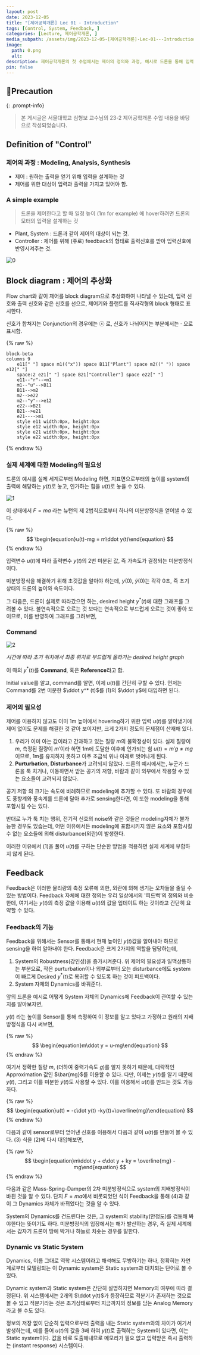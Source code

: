 ```yaml
---
layout: post
date: 2023-12-05
title: "[제어공학개론] Lec 01 - Introduction"
tags: [Control, System, Feedback, ]
categories: [Lecture, 제어공학개론, ]
media_subpath: /assets/img/2023-12-05-[제어공학개론]-Lec-01---Introduction.md
image:
  path: 0.png
  alt:  
description: 제어공학개론의 첫 수업에서는 제어의 정의와 과정, 예시로 드론을 통해 입력 설계의 필요성을 설명했습니다. 제어 시스템은 입력과 출력의 관계를 모델링하고, 피드백을 통해 외란을 줄이며 시스템의 강인성과 동적 특성을 개선합니다. 다음 포스트에서는 다양한 모델링 방법에 대해 다룰 예정입니다.
pin: false
---
```



## 📢Precaution


{: .prompt-info}


> 본 게시글은 서울대학교 심형보 교수님의 23-2 제어공학개론 수업 내용을 바탕으로 작성되었습니다.


## Definition of "Control"


### 제어의 과정 : Modeling, Analysis, Synthesis

- 제어
: 원하는 출력을 얻기 위해 입력을 설계하는 것
- 제어를 위한 대상이 입력과 출력을 가지고 있어야 함.

### A simple example


> 드론을 제어한다고 할 때 일정 높이 (1m for example)  에 hover하려면 드론의 모터의 입력을 설계하는 것

- Plant, System
: 드론과 같이 제어의 대상이 되는 것.
- Controller
: 제어를 위해 (주로) feedback의 형태로 출력신호를 받아 입력신호에 반영시켜주는 것.

![0](/0.png)


## Block diagram : 제어의 추상화


Flow chart와 같이 제어를 block diagram으로 추상화하여 나타낼 수 있는데, 입력 신호와 출력 신호와 같은 신호를 선으로, 제어기와 플랜트를 직사각형의 block 형태로 표시한다.


신호가 합쳐지는 Conjunction의 경우에는 ⓧ 로, 신호가 나뉘어지는 부분에서는 $\cdot$ 으로 표시함.



{% raw %}
```mermaid
block-beta
columns 9
    e11[" "] space m1(("x")) space B11["Plant"] space m2((" ")) space e12[" "]
    space:2 e21[" "] space B21["Controller"] space e22[" "]
    e11--"r"-->m1
    m1--"u"-->B11
    B11-->m2
    m2-->e22
    m2--"y"-->e12
    e22-->B21
    B21-->e21
    e21---->m1
    style e11 width:0px, height:0px
    style e12 width:0px, height:0px
    style e21 width:0px, height:0px
    style e22 width:0px, height:0px
```
{% endraw %}



### 실제 세계에 대한 Modeling의 필요성


드론의 예시를 실제 세계로부터 Modeling 하면, 지표면으로부터의 높이를 system의 출력에 해당하는 $y(t)$로 놓고, 인가하는 힘을 $u(t)$로 놓을 수 있다.


![1](/1.png)


이 상태에서 $F=ma$ 라는 뉴턴의 제 2법칙으로부터 하나의 미분방정식을 얻어낼 수 있다.


{% raw %}
$$
\begin{equation}u(t)-mg = m\ddot y(t)\end{equation}
$$
{% endraw %}


입력변수 $u(t)$에 따라 출력변수 $y(t)$의 2번 미분된 값, 즉 가속도가 결정되는 미분방정식이다. 


미분방정식을 해결하기 위해 초깃값을 알아야 하는데, $y(0), \ \dot y(0)$는 각각 0초, 즉 초기 상태의 드론의 높이와 속도이다. 


그 다음은, 드론이 실제로 따라갔으면 하는, desired height $y^*(t)$에 대한 그래프를 그려볼 수 있다. 불연속적으로 오르는 것 보다는 연속적으로 부드럽게 오르는 것이 좋아 보이므로, 이를 반영하여 그래프를 그려보면,


### Command


![2](/2.png)


_시간에 따라 초기 위치에서 최종 위치로 부드럽게 올라가는 desired height graph_


이 때의 $y^*(t)$를 **Command**, 혹은 **Reference**라고 함.


Initial value를 알고, command를 알면, 이제 $u(t)$를 간단히 구할 수 있다. 먼저는 Command를 2번 미분한 $\ddot y^* (t)$를 (1)의 $\ddot y$에 대입하면 된다.


### 제어의 필요성


제어를 이용하지 않고도 이미 1m 높이에서 hovering하기 위한 입력 $u(t)$를 알아냈기에 제어 없이도 문제를 해결한 것 같아 보이지만,  크게 2가지 정도의 문제점이 산재해 있다.

1. 우리가 이미 아는 값이라고 간과하고 있는 질량 $m$의 불확정성이 있다. 실제 질량이 $m$, 측정된 질량이 $m'$이라 하면 1m에 도달한 이후에 인가되는 힘 $u(t) = m'g\neq mg$ 이므로, 1m를 유지하지 못하고 아주 조금씩 위나 아래로 벗어나게 된다.
2. **Purturbation**, **Disturbance**가 고려되지 않았다. 드론의 예시에서는, 누군가 드론을 툭 치거나, 이동하면서 받는 공기의 저항, 바람과 같이 외부에서 작용할 수 있는 요소들이 고려되지 않았다.

공기 저항 의 크기는 속도에 비례하므로 modeling에 추가할 수 있다. 또 바람의 경우에도 풍향계와 풍속계를 드론에 달아 추가로 sensing한다면, 이 또한 modeling을 통해 포함시킬 수는 있다. 


반대로 누가 툭 치는 행위, 전기적 신호의 noise와 같은 것들은 modeling자체가 불가능한 경우도 있습는데, 어떤 이유에서든 modeling에 포함시키지 않은 요소와 포함시킬 수 없는 요소들에 의해 disturbance(외란)이 발생한다.


이러한 이유에서 (1)을 풀어 $u(t)$를 구하는 단순한 방법을 적용하면 실제 세계에 부합하지 않게 된다.


## Feedback


Feedback은 이러한 물리량의 측정 오류에 의한, 외란에 의해 생기는 오차들을 줄일 수 있는 방법이다. Feedback 자체에 대한 정의는 우리 일상에서의 '피드백'의 정의와 비슷한데, 여기서는 $y(t)$의 측정 값을 이용해 $u(t)$의 값을 업데이트 하는 것이라고 간단히 요약할 수 있다.


### Feedback의 기능


Feedback을 위해서는 Sensor를 통해서 현재 높이인 $y(t)$값을 알아내야 하므로 sensing을 하여 알아내야 한다. Feedback은 크게 2가지의 역할을 담당하는데,

1. System의 Robustness(강인성)을 증가시켜준다. 위 제어의 필요성과 일맥상통하는 부분으로, 작은 purturbation이나 외부로부터 오는 disturbance에도 system이 빠르게 Desired $y^* (t)$로 복귀할 수 있도록 하는 것이 피드백이다.
2. System 자체의 Dynamics를 바꿔준다.

앞의 드론을 예시로 어떻게 System 자체의 Dynamics에 Feedback이 관여할 수 있는지를 알아보자면,


$y(t)$ 라는 높이를 Sensor를 통해 측정하여 이 정보를 알고 있다고 가정하고 원래의 지배방정식을 다시 써보면,


{% raw %}
$$
\begin{equation}m\ddot y = u-mg\end{equation}
$$
{% endraw %}


여기서 정확한 질량 $m$, (더하여 중력가속도 $g$)를 알지 못하기 때문에, 대략적인 Approximation 값인 $\bar{mg}$를 이용할 수 있다. 다만, 이제는 $y(t)$를 알기 때문에 $y(t)$, 그리고 이를 미분한 $\dot y(t)$도 사용할 수 있다. 이를 이용해서 $u(t)$를 만드는 것도 가능하다.


{% raw %}
$$
\begin{equation}u(t) = -c\dot y(t) -ky(t)+\overline{mg}\end{equation}
$$
{% endraw %}


다음과 같이 sensor로부터 얻어낸 신호를 이용해서 다음과 같이 $u(t)$를 만들어 볼 수 있다. (3) 식을 (2)에 다시 대입해보면,


{% raw %}
$$
\begin{equation}m\ddot y + c\dot y + ky = \overline{mg} - mg\end{equation}
$$
{% endraw %}


다음과 같은 Mass-Spring-Damper의 2차 미분방정식으로 system의 지배방정식이 바뀐 것을 알 수 있다.  단지 $F=ma$에서 비롯되었던 식이 Feedback을 통해 (4)과 같이 그 Dynamics 자체가 바뀌었다는 것을 알 수 있다.


System의 Dynamics를 건드린다는 것은, 그 system의 stability(안정도)를 검토해 봐야한다는 뜻이기도 하다. 미분방정식의 입장에서는 해가 발산하는 경우, 즉 실제 세계에서는 갑자기 드론이 땅에 박거나 하늘로 치솟는 경우를 말한다.


### Dynamic vs Static System


Dynamics, 이름 그대로 역학 시스템이라고 해석해도 무방하기는 하나, 정확히는 자연계로부터 모델링되는 이 Dynamic system은 Static system과 대치되는 단어로 볼 수 있다.


Dynamic system과 Static system은 간단히 설명하자면 Memory의 여부에 따라 결정된다. 위 시스템에서는 2개의 $\ddot y(t)$가 등장하므로 적분기가 존재하는 것으로 볼 수 있고 적분기라는 것은 초기상태로부터 지금까지의 정보를 담는 Analog Memory라고 볼 수도 있다. 


정보의 저장 없이 단순히 입력으로부터 출력을 내는 Static system와의 차이가 여기서 발생하는데, 예를 들어 $u(t)$의 값을 3배 하여 $y(t)$로 출력하는 System이 있다면, 이는 Static system이다. 값을 바로 도출해내므로 메모리가 필요 없고 입력받은 즉시 출력하는 (instant response) 시스템이다.

